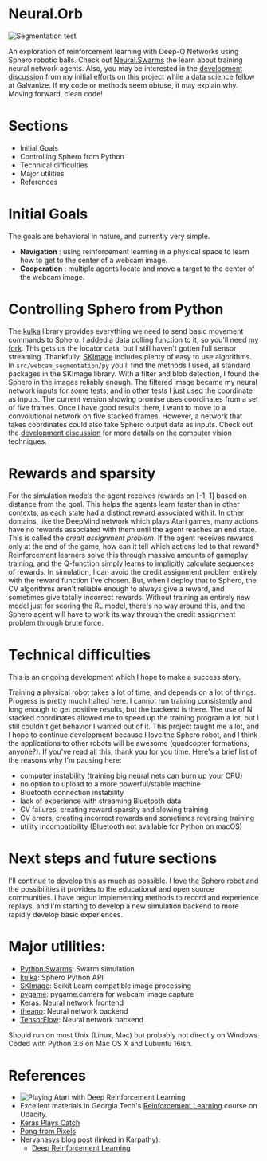 # Neural.Orb
![Segmentation test](https://raw.githubusercontent.com/thetabor/Sphero.Swarms/master/image_processing/images/segmentation/sphero_seg2.png)

An exploration of reinforcement learning with Deep-Q Networks using Sphero robotic balls. Check out [Neural.Swarms](https://github.com/thetabor/Neural.Swarms) the learn about training neural network agents. Also, you may be interested in the [development discussion](https://github.com/thetabor/Neural.Orb/blob/master/notes/galvanize_README.md) from my initial efforts on this project while a data science fellow at Galvanize. If my code or methods seem obtuse, it may explain why. Moving forward, clean code!

# Sections

- Initial Goals
- Controlling Sphero from Python
- Technical difficulties
- Major utilities
- References

# Initial Goals

The goals are behavioral in nature, and currently very simple.
- **Navigation** : using reinforcement learning in a physical space to learn how to get to the center of a webcam image.
- **Cooperation** : multiple agents locate and move a target to the center of the webcam image.

# Controlling Sphero from Python

The [kulka](https://github.com/karol-szuster/kulka) library provides everything we need to send basic movement commands to Sphero. I added a data polling function to it, so you'll need [my fork](https://github.com/thetabor/kulka). This gets us the locator data, but I still haven't gotten full sensor streaming. Thankfully, [SKImage](http://scikit-image.org/) includes plenty of easy to use algorithms. In ```src/webcam_segmentation/py``` you'll find the methods I used, all standard packages in the SKImage library. With a filter and blob detection, I found the Sphero in the images reliably enough. The filtered image became my neural network inputs for some tests, and in other tests I just used the coordinate as inputs. The current version showing promise uses coordinates from a set of five frames. Once I have good results there, I want to move to a convolutional network on five stacked frames. However, a network that takes coordinates could also take Sphero output data as inputs. Check out the [development discussion](https://github.com/thetabor/Neural.Orb/blob/master/notes/galvanize_README.md) for more details on the computer vision techniques.

# Rewards and sparsity

For the simulation models the agent receives rewards on [-1, 1] based on distance from the goal. This helps the agents learn faster than in other contexts, as each state had a distinct reward associated with it. In other domains, like the DeepMind network which plays Atari games, many actions have no rewards associated with them until the agent reaches an end state. This is called the *credit assignment problem*. If the agent receives rewards only at the end of the game, how can it tell which actions led to that reward? Reinforcement learners solve this through massive amounts of gameplay training, and the Q-function simply learns to implicitly calculate sequences of rewards. In simulation, I can avoid the credit assignment problem entirely with the reward function I've chosen. But, when I deploy that to Sphero, the CV algorithms aren't reliable enough to always give a reward, and sometimes give totally incorrect rewards. Without training an entirely new model just for scoring the RL model, there's no way around this, and the Sphero agent will have to work its way through the credit assignment problem through brute force.

# Technical difficulties

This is an ongoing development which I hope to make a success story.

Training a physical robot takes a lot of time, and depends on a lot of things. Progress is pretty much halted here. I cannot run training consistently and long enough to get positive results, but the backend is there. The use of N stacked coordinates allowed me to speed up the training program a lot, but I still couldn't get behavior I wanted out of it. This project taught me a lot, and I hope to continue development because I love the Sphero robot, and I think the applications to other robots will be awesome (quadcopter formations, anyone?). If you've read all this, thank you for you time. Here's a brief list of the reasons why I'm pausing here:

- computer instability (training big neural nets can burn up your CPU)
- no option to upload to a more powerful/stable machine
- Bluetooth connection instability
- lack of experience with streaming Bluetooth data
- CV failures, creating reward sparsity and slowing training
- CV errors, creating incorrect rewards and sometimes reversing training
- utility incompatibility (Bluetooth not available for Python on macOS)

# Next steps and future sections

I'll continue to develop this as much as possible. I love the Sphero robot and the possibilities it provides to the educational and open source communities.  I have begun implementing methods to record and experience replays, and I'm starting to develop a new simulation backend to more rapidly develop basic experiences.

# Major utilities:

- [Python.Swarms](https://github.com/elmar-hinz/Python.Swarms): Swarm simulation  
- [kulka](https://github.com/karol-szuster/kulka): Sphero Python API
- [SKImage](http://scikit-image.org/): Scikit Learn compatible image processing
- [pygame](https://www.pygame.org/news): pygame.camera for webcam image capture
- [Keras](https://keras.io/): Neural network frontend
- [theano](https://github.com/Theano/Theano): Neural network backend
- [TensorFlow](https://www.tensorflow.org/): Neural network backend

Should run on most Unix (Linux, Mac) but probably not directly on Windows.
Coded with Python 3.6 on Mac OS X and Lubuntu 16ish.

# References

- ![Playing Atari with Deep Reinforcement Learning](https://arxiv.org/abs/1312.5602)
- Excellent materials in Georgia Tech's [Reinforcement Learning](https://www.udacity.com/course/reinforcement-learning--ud600) course on Udacity.
- [Keras Plays Catch](https://edersantana.github.io/articles/keras_rl/)
- [Pong from Pixels](http://karpathy.github.io/2016/05/31/rl/)
- Nervanasys blog post (linked in Karpathy):
    - [Deep Reinforcement Learning](https://www.nervanasys.com/demystifying-deep-reinforcement-learning/)

